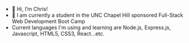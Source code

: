 - 👋 Hi, I’m Chris!
- 👀 I am currently a student in the UNC Chapel Hill sponsored Full-Stack Web Development Boot Camp
- Current languages I'm using and learning are Node.js, Express.js, Javascript, HTML5, CSS3, React...etc.
